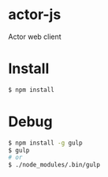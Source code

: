 actor-js
=========

Actor web client

# Install

```bash
$ npm install
```

# Debug

```bash
$ npm install -g gulp
$ gulp
# or
$ ./node_modules/.bin/gulp
```

